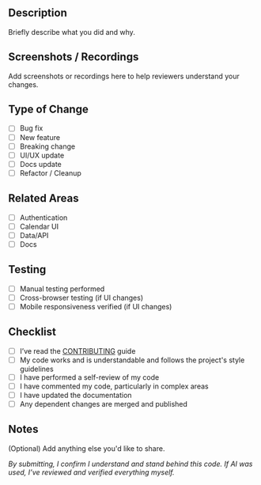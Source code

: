 <!--
Thanks for contributing to analog.now!
Please follow the template below.
Keep it clear and concise. Remove any section that doesn’t apply.
-->

## Description

Briefly describe what you did and why.

## Screenshots / Recordings

Add screenshots or recordings here to help reviewers understand your changes.

## Type of Change

- [ ] Bug fix
- [ ] New feature
- [ ] Breaking change
- [ ] UI/UX update
- [ ] Docs update
- [ ] Refactor / Cleanup

## Related Areas

- [ ] Authentication
- [ ] Calendar UI
- [ ] Data/API
- [ ] Docs

## Testing

- [ ] Manual testing performed
- [ ] Cross-browser testing (if UI changes)
- [ ] Mobile responsiveness verified (if UI changes)

## Checklist

- [ ] I’ve read the [CONTRIBUTING](../CONTRIBUTING.md) guide
- [ ] My code works and is understandable and follows the project's style guidelines
- [ ] I have performed a self-review of my code
- [ ] I have commented my code, particularly in complex areas
- [ ] I have updated the documentation
- [ ] Any dependent changes are merged and published

## Notes

(Optional) Add anything else you'd like to share.


_By submitting, I confirm I understand and stand behind this code. If AI was used, I’ve reviewed and verified everything myself._
